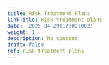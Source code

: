```yaml
---
title: Risk Treatment Plans
linkTitle: Risk treatment plans
date: '2025-04-29T17:09:00Z'
weight: 1
description: No content
draft: false
ref: risk-treatment-plans
---
```


